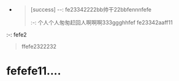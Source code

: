 * > [success] --: fe23342222bb帅干22bbfennnfefe
  >
  > :-: 个人个人匆匆赶回人啊啊啊333ggghhfef
  > fe23342aaff11

:-: fefe2

> ffefe2322232

# fefefe11....
